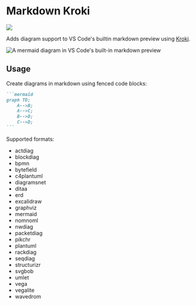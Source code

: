 # Markdown Kroki

![](https://vsmarketplacebadge.apphb.com/version/pomdtr.markdown-kroki.svg)


Adds diagram support to VS Code's builtin markdown preview using [Kroki](https://kroki.io/).

![A mermaid diagram in VS Code's built-in markdown preview](https://github.com/pomdtr/vscode-markdown-kroki/raw/master/docs/example.png)

## Usage

Create diagrams in markdown using fenced code blocks:

````markdown
```mermaid
graph TD;
    A-->B;
    A-->C;
    B-->D;
    C-->D;
```
````

Supported formats:

- actdiag
- blockdiag
- bpmn
- bytefield
- c4plantuml
- diagramsnet
- ditaa
- erd
- excalidraw
- graphviz
- mermaid
- nomnoml
- nwdiag
- packetdiag
- pikchr
- plantuml
- rackdiag
- seqdiag
- structurizr
- svgbob
- umlet
- vega
- vegalite
- wavedrom
